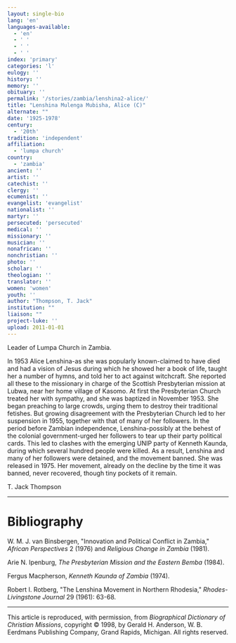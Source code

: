 ```yaml
---
layout: single-bio
lang: 'en'
languages-available:
  - 'en'
  - ' '
  - ' '
  - ' '
index: 'primary'
categories: 'l'
eulogy: ''
history: ''
memory: ''
obituary: ''
permalink: '/stories/zambia/lenshina2-alice/'
title: "Lenshina Mulenga Mubisha, Alice (C)"
alternate: ""
date: '1925-1978'
century:
  - '20th'
tradition: 'independent'
affiliation:
  - 'lumpa church'
country:
  - 'zambia'
ancient: ''
artist: ''
catechist: ''
clergy: ''
ecumenist: ''
evangelist: 'evangelist'
nationalist: ''
martyr: ''
persecuted: 'persecuted'
medical: ''
missionary: ''
musician: ''
nonafrican: ''
nonchristian: ''
photo: ''
scholar: ''
theologian: ''
translator: ''
women: 'women'
youth: ''
author: "Thompson, T. Jack"
institution: ""
liaison: ""
project-luke: ''
upload: 2011-01-01
---
```




Leader of Lumpa Church in Zambia.

In 1953 Alice Lenshina-as she was popularly known-claimed to have died and had a vision of Jesus during which he showed her a book of life, taught her a number of hymns, and told her to act against witchcraft. She reported all these to the missionary in charge of the Scottish Presbyterian mission at Lubwa, near her home village of Kasomo. At first the Presbyterian Church treated her with sympathy, and she was baptized in November 1953. She began preaching to large crowds, urging them to destroy their traditional fetishes. But growing disagreement with the Presbyterian Church led to her suspension in 1955, together with that of many of her followers. In the period before Zambian independence, Lenshina-possibly at the behest of the colonial government-urged her followers to tear up their party political cards. This led to clashes with the emerging UNIP party of Kenneth Kaunda, during which several hundred people were killed. As a result, Lenshina and many of her followers were detained, and the movement banned. She was released in 1975. Her movement, already on the decline by the time it was banned, never recovered, though tiny pockets of it remain.

T. Jack Thompson

---

# Bibliography

W. M. J. van Binsbergen, "Innovation and Political Conflict in Zambia," *African Perspectives* 2 (1976) and *Religious Change in Zambia* (1981).

Arie N. Ipenburg, *The Presbyterian Mission and the Eastern Bemba* (1984).

Fergus Macpherson, *Kenneth Kaunda of Zambia* (1974).

Robert I. Rotberg, "The Lenshina Movement in Northern Rhodesia," *Rhodes-Livingstone Journal* 29 (1961): 63-68.

---

This article is reproduced, with permission, from *Biographical Dictionary of Christian Missions*,   copyright &copy; 1998, by Gerald H. Anderson, W. B. Eerdmans Publishing Company, Grand Rapids, Michigan.  All rights reserved.
